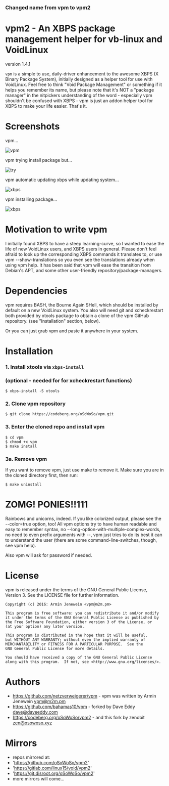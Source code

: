 ### Changed name from vpm to vpm2

# vpm2 - An XBPS package management helper for vb-linux and VoidLinux
version 1.4.1

`vpm` is a simple to use, daily-driver enhancement to the awesome XBPS (X Binary
Package System), initially designed as a helper tool for use with VoidLinux.
Feel free to think "Void Package Management" or something if it helps you
remember its name, but please note that it's NOT a "package manager" in the
nitpickers understanding of the word - especially vpm shouldn't be confused with
XBPS - vpm is just an addon helper tool for XBPS to make your life easier.
That's it.

# Screenshots

vpm...

![vpm](https://codeberg.org/oSoWoSo/vpm2/raw/branch/main/screenshots/vpm.png)

vpm trying install package but...

![try](https://codeberg.org/oSoWoSo/vpm2/raw/branch/main/screenshots/vpm2.png)

vpm automatic updating xbps while updating system...

![xbps](https://codeberg.org/oSoWoSo/vpm2/raw/branch/main/screenshots/vpm3.png)

vpm installing package...

![xbps](https://codeberg.org/oSoWoSo/vpm2/raw/branch/main/screenshots/vpm4.png)

# Motivation to write vpm

I initially found XBPS to have a steep learning-curve, so I wanted to ease the
life of new VoidLinux users, and XBPS users in general. Please don't feel afraid
to look up the corresponding XBPS commands it translates to, or use vpm
--show-translations so you even see the translations already when using vpm
help. It has been said that vpm will ease the transition from Debian's APT, and
some other user-friendly repository/package-managers.

# Dependencies

vpm requires BASH, the Bourne Again SHell, which should be installed by default
on a new VoidLinux system. You also will need git and xcheckrestart both provided
by xtools package to obtain a clone of the vpm GitHub repository.
(see "Installation" section, below).

Or you can just grab vpm and paste it anywhere in your system.

# Installation

### 1. Install xtools via `xbps-install` 
### (optional - needed for for xcheckrestart functions)

    $ xbps-install -S xtools    

### 2. Clone vpm repository

    $ git clone https://codeberg.org/oSoWoSo/vpm.git

### 3. Enter the cloned repo and install vpm

    $ cd vpm
    $ chmod +x vpm
    $ make install
        
### 3a. Remove vpm

If you want to remove vpm, just use make to remove it. Make sure you are in the cloned directory first, then run:

    $ make uninstall

# ZOMG! PONIES!!111

Rainbows and unicorns, indeed. If you like colorized output, please see the
--color=true option, too! All vpm options try to have human readable and easy to
remember syntax, no --long-option-with-multiple-complex-words, no need to even
prefix arguments with --, vpm just tries to do its best it can to understand the
user (there are some command-line-switches, though, see vpm help).

Also vpm will ask for password if needed.

# License

vpm is released under the terms of the GNU General Public License,
Version 3. See the LICENSE file for further information.

```
Copyright (c) 2016: Armin Jenewein <vpm@m2m.pm>

This program is free software: you can redistribute it and/or modify
it under the terms of the GNU General Public License as published by
the Free Software Foundation, either version 3 of the License, or
(at your option) any later version.

This program is distributed in the hope that it will be useful,
but WITHOUT ANY WARRANTY; without even the implied warranty of
MERCHANTABILITY or FITNESS FOR A PARTICULAR PURPOSE.  See the
GNU General Public License for more details.

You should have received a copy of the GNU General Public License
along with this program.  If not, see <http://www.gnu.org/licenses/>.
```

# Authors

- https://github.com/netzverweigerer/vpm - vpm was written by Armin Jenewein <vpm@m2m.pm>
- https://github.com/bahamas10/vpm - forked by Dave Eddy <dave@daveeddy.com>
- https://codeberg.org/oSoWoSo/vpm2 - and this fork by zenobit <zen@osowoso.xyz>

# Mirrors

- repos mirrored at:
- 'https://github.com/oSoWoSo/vpm2'
- 'https://gitlab.com/linux15/void/vpm2'
- 'https://git.disroot.org/oSoWoSo/vpm2'
- more mirrors will come...
